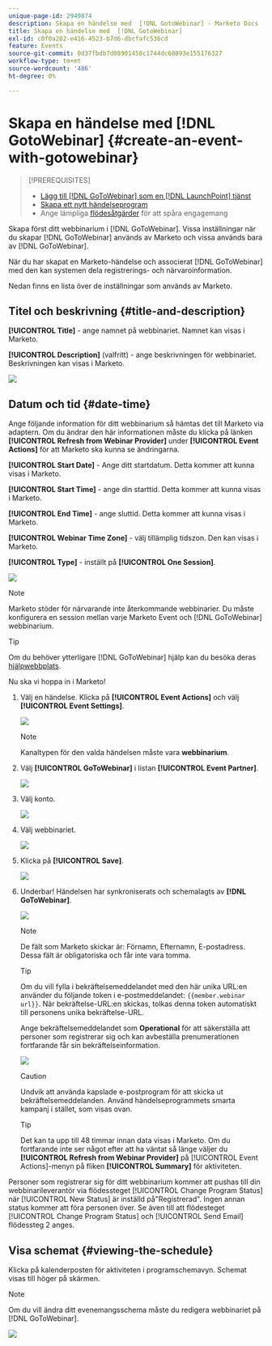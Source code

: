 ```yaml
---
unique-page-id: 2949874
description: Skapa en händelse med  [!DNL GotoWebinar] - Marketo Docs - produktdokumentation
title: Skapa en händelse med  [!DNL GotoWebinar]
exl-id: c0f0a202-e416-4523-b7d6-dbcfafc536cd
feature: Events
source-git-commit: 0d37fbdb7d08901458c1744dc68893e155176327
workflow-type: tm+mt
source-wordcount: '486'
ht-degree: 0%

---
```


# Skapa en händelse med [!DNL GotoWebinar] {#create-an-event-with-gotowebinar}

>[!PREREQUISITES]
>
>* [Lägg till [!DNL GoToWebinar] som en [!DNL LaunchPoint] tjänst](/help/marketo/product-docs/administration/additional-integrations/add-gotowebinar-as-a-launchpoint-service.md)
>* [Skapa ett nytt händelseprogram](/help/marketo/product-docs/demand-generation/events/understanding-events/create-a-new-event-program.md)
>* Ange lämpliga [flödesåtgärder](/help/marketo/product-docs/core-marketo-concepts/smart-campaigns/flow-actions/add-a-flow-step-to-a-smart-campaign.md) för att spåra engagemang

Skapa först ditt webbinarium i [!DNL GoToWebinar]. Vissa inställningar när du skapar [!DNL GoToWebinar] används av Marketo och vissa används bara av [!DNL GoToWebinar].

När du har skapat en Marketo-händelse och associerat [!DNL GoToWebinar] med den kan systemen dela registrerings- och närvaroinformation.

Nedan finns en lista över de inställningar som används av Marketo.

## Titel och beskrivning {#title-and-description}

**[!UICONTROL Title]** - ange namnet på webbinariet. Namnet kan visas i Marketo.

**[!UICONTROL Description]** (valfritt) - ange beskrivningen för webbinariet. Beskrivningen kan visas i Marketo.

![](assets/image2015-5-28-15-3a1-3a36.png)

## Datum och tid {#date-time}

Ange följande information för ditt webbinarium så hämtas det till Marketo via adaptern. Om du ändrar den här informationen måste du klicka på länken **[!UICONTROL Refresh from Webinar Provider]** under **[!UICONTROL Event Actions]** för att Marketo ska kunna se ändringarna.

**[!UICONTROL Start Date]** - Ange ditt startdatum. Detta kommer att kunna visas i Marketo.

**[!UICONTROL Start Time]** - ange din starttid. Detta kommer att kunna visas i Marketo.

**[!UICONTROL End Time]** - ange sluttid. Detta kommer att kunna visas i Marketo.

**[!UICONTROL Webinar Time Zone]** - välj tillämplig tidszon. Den kan visas i Marketo.

**[!UICONTROL Type]** - inställt på **[!UICONTROL One Session]**.

![](assets/image2015-5-28-15-3a7-3a1.png)

>[!NOTE]
>
>Marketo stöder för närvarande inte återkommande webbinarier. Du måste konfigurera en session mellan varje Marketo Event och [!DNL GoToWebinar] webbinarium.

>[!TIP]
>
>Om du behöver ytterligare [!DNL GoToWebinar] hjälp kan du besöka deras [hjälpwebbplats](https://support.logmeininc.com/gotowebinar).

Nu ska vi hoppa in i Marketo!

1. Välj en händelse. Klicka på **[!UICONTROL Event Actions]** och välj **[!UICONTROL Event Settings]**.

   ![](assets/image2015-5-14-14-3a53-3a10.png)

   >[!NOTE]
   >
   >Kanaltypen för den valda händelsen måste vara **webbinarium**.

1. Välj **[!UICONTROL GoToWebinar]** i listan **[!UICONTROL Event Partner]**.

   ![](assets/image2015-5-14-14-3a55-3a20.png)

1. Välj konto.

   ![](assets/rtaimage-2.png)

1. Välj webbinariet.

   ![](assets/image2015-5-14-14-3a57-3a31.png)

1. Klicka på **[!UICONTROL Save]**.

   ![](assets/image2015-5-14-14-3a58-3a54.png)

1. Underbar! Händelsen har synkroniserats och schemalagts av **[!DNL GoToWebinar]**.

   ![](assets/image2015-5-14-15-3a0-3a47.png)

   >[!NOTE]
   >
   >De fält som Marketo skickar är: Förnamn, Efternamn, E-postadress. Dessa fält är obligatoriska och får inte vara tomma.

   >[!TIP]
   >
   >Om du vill fylla i bekräftelsemeddelandet med den här unika URL:en använder du följande token i e-postmeddelandet: `{{member.webinar url}}`. När bekräftelse-URL:en skickas, tolkas denna token automatiskt till personens unika bekräftelse-URL.
   >
   >Ange bekräftelsemeddelandet som **Operational** för att säkerställa att personer som registrerar sig och kan avbeställa prenumerationen fortfarande får sin bekräftelseinformation.

   ![](assets/goto-webinar.png)

   >[!CAUTION]
   >
   >Undvik att använda kapslade e-postprogram för att skicka ut bekräftelsemeddelanden. Använd händelseprogrammets smarta kampanj i stället, som visas ovan.

   >[!TIP]
   >
   >Det kan ta upp till 48 timmar innan data visas i Marketo. Om du fortfarande inte ser något efter att ha väntat så länge väljer du **[!UICONTROL Refresh from Webinar Provider]** på [!UICONTROL Event Actions]-menyn på fliken **[!UICONTROL Summary]** för aktiviteten.

Personer som registrerar sig för ditt webbinarium kommer att pushas till din webbinarileverantör via flödessteget [!UICONTROL Change Program Status] när [!UICONTROL New Status] är inställd på&quot;Registrerad&quot;. Ingen annan status kommer att föra personen över. Se även till att flödesteget [!UICONTROL Change Program Status] och [!UICONTROL Send Email] flödessteg 2 anges.

## Visa schemat  {#viewing-the-schedule}

Klicka på kalenderposten för aktiviteten i programschemavyn. Schemat visas till höger på skärmen.

>[!NOTE]
>
>Om du vill ändra ditt evenemangsschema måste du redigera webbinariet på [!DNL GoToWebinar].

![](assets/image2015-5-14-15-3a3-3a13.png)
